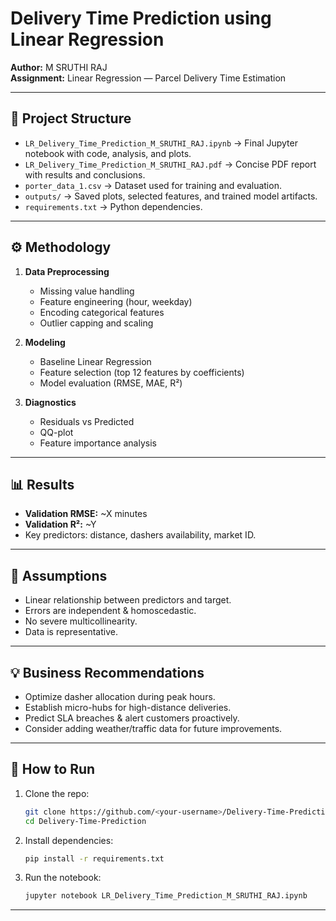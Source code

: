 # Delivery Time Prediction using Linear Regression

**Author:** M SRUTHI RAJ  
**Assignment:** Linear Regression — Parcel Delivery Time Estimation

---

## 📂 Project Structure
- `LR_Delivery_Time_Prediction_M_SRUTHI_RAJ.ipynb` → Final Jupyter notebook with code, analysis, and plots.  
- `LR_Delivery_Time_Prediction_M_SRUTHI_RAJ.pdf` → Concise PDF report with results and conclusions.  
- `porter_data_1.csv` → Dataset used for training and evaluation.  
- `outputs/` → Saved plots, selected features, and trained model artifacts.  
- `requirements.txt` → Python dependencies.  

---

## ⚙️ Methodology
1. **Data Preprocessing**
   - Missing value handling
   - Feature engineering (hour, weekday)
   - Encoding categorical features
   - Outlier capping and scaling  

2. **Modeling**
   - Baseline Linear Regression
   - Feature selection (top 12 features by coefficients)
   - Model evaluation (RMSE, MAE, R²)

3. **Diagnostics**
   - Residuals vs Predicted
   - QQ-plot
   - Feature importance analysis

---

## 📊 Results
- **Validation RMSE:** ~X minutes  
- **Validation R²:** ~Y  
- Key predictors: distance, dashers availability, market ID.  

---

## 📌 Assumptions
- Linear relationship between predictors and target.  
- Errors are independent & homoscedastic.  
- No severe multicollinearity.  
- Data is representative.  

---

## 💡 Business Recommendations
- Optimize dasher allocation during peak hours.  
- Establish micro-hubs for high-distance deliveries.  
- Predict SLA breaches & alert customers proactively.  
- Consider adding weather/traffic data for future improvements.  

---

## 🚀 How to Run
1. Clone the repo:
   ```bash
   git clone https://github.com/<your-username>/Delivery-Time-Prediction.git
   cd Delivery-Time-Prediction
   ```
2. Install dependencies:
   ```bash
   pip install -r requirements.txt
   ```
3. Run the notebook:
   ```bash
   jupyter notebook LR_Delivery_Time_Prediction_M_SRUTHI_RAJ.ipynb
   ```

---
